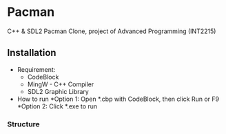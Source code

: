 # Pacman
C++ & SDL2 Pacman Clone, project of Advanced Programming (INT2215)
## Installation
- Requirement:
  * CodeBlock
  * MingW - C++ Compiler
  * SDL2 Graphic Library
- How to run
  *Option 1: Open *.cbp with CodeBlock, then click Run or F9
  *Option 2: Click *.exe to run

### Structure
